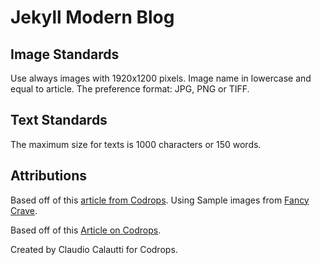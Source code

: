 # Jekyll Modern Blog

## Image Standards
Use always images with 1920x1200 pixels.
Image name in lowercase and equal to article.
The preference format: JPG, PNG or TIFF.

## Text Standards
The maximum size for texts is 1000 characters or 150 words.

## Attributions
Based off of this [article from Codrops](http://tympanus.net/codrops/?p=24222).
Using Sample images from [Fancy Crave](http://fancycrave.com/).

Based off of this [Article on Codrops](http://tympanus.net/codrops/?p=24222).

Created by Claudio Calautti for Codrops.
